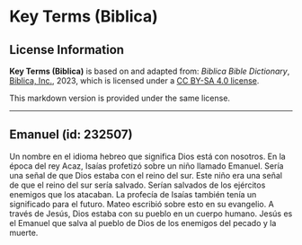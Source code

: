 # Key Terms (Biblica)

## License Information

**Key Terms (Biblica)** is based on and adapted from: _Biblica Bible Dictionary_, [Biblica, Inc.](https://www.biblica.com/), 2023, which is licensed under a [CC BY-SA 4.0 license](https://creativecommons.org/licenses/by-sa/4.0/legalcode.en).

This markdown version is provided under the same license.



--------------------------------

## Emanuel (id: 232507)

Un nombre en el idioma hebreo que significa Dios está con nosotros. En la época del rey Acaz, Isaías profetizó sobre un niño llamado Emanuel. Sería una señal de que Dios estaba con el reino del sur. Este niño era una señal de que el reino del sur sería salvado. Serían salvados de los ejércitos enemigos que los atacaban. La profecía de Isaías también tenía un significado para el futuro. Mateo escribió sobre esto en su evangelio. A través de Jesús, Dios estaba con su pueblo en un cuerpo humano. Jesús es el Emanuel que salva al pueblo de Dios de los enemigos del pecado y la muerte.


